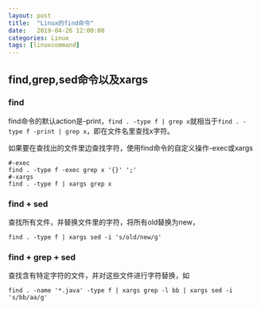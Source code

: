 ```yaml
---
layout: post
title:  "Linux的find命令"
date:   2019-04-26 12:00:00
categories: Linux
tags: [linuxcommand]
---
```


## find,grep,sed命令以及xargs

### find
find命令的默认action是-print，`find . -type f | grep x`就相当于`find . -type f -print | grep x`，即在文件名里查找x字符。<!-- more -->

如果要在查找出的文件里边查找字符，使用find命令的自定义操作-exec或xargs
```
#-exec
find . -type f -exec grep x '{}' ';'
#-xargs
find . -type f | xargs grep x
```

### find + sed
查找所有文件，并替换文件里的字符，将所有old替换为new，
```
find . -type f | xargs sed -i 's/old/new/g'
```

### find + grep + sed
查找含有特定字符的文件，并对这些文件进行字符替换，如
```
find . -name '*.java' -type f | xargs grep -l bb | xargs sed -i 's/bb/aa/g'
```